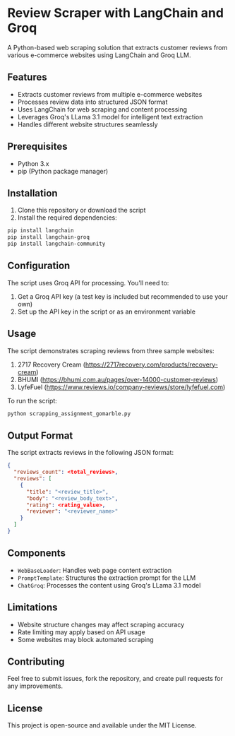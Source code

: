 # Review Scraper with LangChain and Groq

A Python-based web scraping solution that extracts customer reviews from various e-commerce websites using LangChain and Groq LLM.

## Features

- Extracts customer reviews from multiple e-commerce websites
- Processes review data into structured JSON format
- Uses LangChain for web scraping and content processing
- Leverages Groq's LLama 3.1 model for intelligent text extraction
- Handles different website structures seamlessly

## Prerequisites

- Python 3.x
- pip (Python package manager)

## Installation

1. Clone this repository or download the script
2. Install the required dependencies:

```bash
pip install langchain
pip install langchain-groq
pip install langchain-community
```

## Configuration

The script uses Groq API for processing. You'll need to:

1. Get a Groq API key (a test key is included but recommended to use your own)
2. Set up the API key in the script or as an environment variable

## Usage

The script demonstrates scraping reviews from three sample websites:

1. 2717 Recovery Cream (https://2717recovery.com/products/recovery-cream)
2. BHUMI (https://bhumi.com.au/pages/over-14000-customer-reviews)
3. LyfeFuel (https://www.reviews.io/company-reviews/store/lyfefuel.com)

To run the script:

```bash
python scrapping_assignment_gomarble.py
```

## Output Format

The script extracts reviews in the following JSON format:

```json
{
  "reviews_count": <total_reviews>,
  "reviews": [
    {
      "title": "<review_title>",
      "body": "<review_body_text>",
      "rating": <rating_value>,
      "reviewer": "<reviewer_name>"
    }
  ]
}
```

## Components

- `WebBaseLoader`: Handles web page content extraction
- `PromptTemplate`: Structures the extraction prompt for the LLM
- `ChatGroq`: Processes the content using Groq's LLama 3.1 model

## Limitations

- Website structure changes may affect scraping accuracy
- Rate limiting may apply based on API usage
- Some websites may block automated scraping

## Contributing

Feel free to submit issues, fork the repository, and create pull requests for any improvements.

## License

This project is open-source and available under the MIT License.
